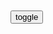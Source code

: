```note
```

<table id="tbc" style="white-space: pre-wrap">
</table>
<button onclick="toggleb()">toggle</button>
<pre id="prr" style="display: none">
<!-- 🍅<br>　<hr>🍑 -->

南j大学副教授怒斥校方像“无道昏君
https://www.163.com/dy/article/GEQ4CGEC054482LI.html

网易来自火星手机网友ip:119.8.*.*
　无道昏君，校长不配
　顶76

孟子·离娄上
https://baike.baidu.com/item/孟子·离娄上

不仁而在高位，是播其恶于众也。

五岳散r：所有王朝bk时的共同特点
https://m.aisixiang.com/data/28500.html

　　如果深入研究太平天国的话，就会知道其荒唐已经到了极点。所谓的“天朝田亩制度”从来就没有真正实现过，所到之处焚书坑儒不算，还把治下的人民分成男女两营，如果发现有苟合之事，立刻会招致灭顶之灾。与此同时，那些王爷之类的高官则纷纷大建王府，建设自己的小后宫。

有b在”这句话就是支撑所有tz者最厉害的春药，让他误以为自己的位子是很稳固的。

　　一次又一次的成功，让他们认为这些东西根本没什么了不起，只要是采取强硬的措施，没有人能扛得住专业的大j。当初皇帝拨内帑200万两、赠“遏必隆”宝刀于赛尚阿之时，估计也是这么想的。

　　这就是所有王朝bk时的特点，在那之前已经有过多少次不成功的事例，而种种东西都在老bx的心里埋藏着。

　　陈胜吴广qy不过是因为戍边失期，而李自成是因为裁撤役卒而下岗。微风起于萍末之时，仿佛说着“有b在、有b在，那是谁的b？

艾公谈马基雅维利大师
https://www.bilibili.com/video/av839132291/

马基雅维利认为，要使意大利获得统一和强大不受外d的蔑视必须致力于战战争，必须真正掌握军事实力，必须要有一支属于自己的gmj。

　他十分重视j队的训练，教育，强调gmj必须要ag和训练有素，在训练中要突出队列和组织纪律观念的培养。

洗脑高手墨索里尼：靠的是反智主义宣传
https://new.qq.com/omn/20210104/20210104A0H7RX00.html

这位39岁的总编此前接到了国王副官的电话，告诉他国王已经任命他为意大利首相，他此去罗马是要接管zf了。

这位报纸总编就是墨索里尼。

1915年5月，在ag主义狂潮的裹挟下，意大利zf终于宣布参战了，墨索里尼纵情欢呼“这一光荣的、具有决定意义的胜利。

他公开表示，参战是意大利成为一个大g所必须接受的洗礼。

法西斯原本是指捆在一起的一束棒子，中间插一把斧头，是古罗马执法g吏的q力标志。

法西斯d宣扬mz主义和ag主义，宣扬为实现sh平等而奋斗，这些理念都得到了底层劳动者和退伍士b的认可，纷纷入d。

墨索里尼是干媒体的，关于宣传他有深入的研究。墨索里尼发现：qz是很容易上当受骗、并愿意受人支配的，这帮“家伙们”（墨索里尼喜欢这样称呼qz）对不平等和纪律并不反感，qz认为自己无法作主，于是就乐意受命于人，不必讨论和辩论。

墨索里尼总结宣传工作的经验是：“不必使qz知情，只需使他们相信，使他们就范。”

因此，墨索里尼的法西斯d的口号就是“信仰、服从、战斗

法西斯主义是什么呢？墨索里尼私下里说，“法西斯主义就是q力主义。

但在对群众宣传时则根据qz需要的口味去说，基本都是强调公平之类的，而贯穿始终的主旋律则是意大利人无比伟大的mz沙文主义。

服从谁呢？服从救世主——法西斯d的伟大l袖墨索里尼。

如何战斗呢？l袖指向哪里就冲向哪里。“信仰、服从、战斗”，其实就是要qz盲信盲从，听其指挥。

墨索里尼写文章非常快，二十分钟的时间就能写完一篇社论，而且从来不用修改。

他的文章没有真实可言、没有理性可言、没有事件的过程、没有缜密的逻辑推理，只有不容置疑的结论和煽情。

墨索里尼还特别善于用标题煽情

例如，意大利zf与法国zf进行一战后瓜分利益的谈判，墨索里尼对本gzf认可的条款不满，他的煽情的社论的题目就是“不幸”，一下子抓住了ag者的心，ag者们为了避免“不幸”，纷纷上j游x抗yzf。

再比如，他攻击某个对手，断章取义掐头去尾地引出了这个对手的言论，然后把文章的题目写成“蜗牛先生×××的惊人言语”。

mz一看题目就先有惊人的反应了，群情激奋。

蜗牛先生有口难辩，越辩越辩不清楚，大多数qz根本不会去看蜗牛先生的原文，即使去看，已经形成的心理定势也改不过来了。

墨索里尼知道年轻人对血性崇拜，故意宣扬“在近代史上，没有一个d一种运动能比得上法西斯，没有一种理想能及得上法西斯，因为它是年轻人的血所供奉的。

墨索里尼为了让qz盲信盲从，极力贬斥mz，鼓吹g命救g论。

他说：“欧洲再要向m治的方向走，会愈走愈糟，只有g命可以救g。

少数贤明的人才能治g”——少数贤明的人当然就是指他自己。

墨索里尼形容自由是一具腐烂的尸体，文明与个人的自由两不相容，“个人只有在服从gj利益的前提下才能存在，随着文明不断发展，越来越复杂，个人自由也必须日益受到限制。

墨索里尼说，“只有知识份子才要自由，普通老bx并不要求自由，他们觉得自由太多会影响sh的安定团结。

1945年4月28日，墨索里尼被他认为可以靠宣传愚弄的“家伙们”rm——推翻并抓获，当即处死，他和他的情妇以及几个心腹的尸体被倒挂在米兰的中心广场上，任由“家伙们”唾骂。

第39集墨索里尼的mz复x梦
https://www.bilibili.com/video/av23140063

为了夺取zq墨索里尼把邪恶的法西斯d，达八成代表全mz利益的zd，争取各方面的支持。他花言巧语，不断许诺。他想工人许诺将给他们工厂。向农m许诺，将平均分配土地。像j队许诺将增加j费，扩充陆海空三j。向资本家许诺，将对外扩张，夺取广大殖m地，武力开拓海外市场。

随后墨索里尼开始在zf和j队内大量安插自己的亲信，由于墨索里尼性格浮夸，好大喜功和不学无术，他的亲信也大多是些靠溜须拍马的幸进之辈，对gm经济发展和现代j队建设可说是一窍不通。

但这些精于q术的无能之辈深知墨索里尼重视形式和喜好阅b。于是他们很快排挤掉了意大利zf和j队中，为数不多的经济和j事专家。所以糟糕的意大利经济，在墨索里尼上台以后并没有得到多少改观以之臣他的j事野心。

而本来就战力低下的意大利j队，更是在频繁的阅b式和大量的相应队列训练中浪费了大量的时间和资源，战斗力进一步下滑。墨索里尼本人也多少认识到了这一问题，但d裁zz必须任人唯亲的局限性，让他无法任用专业人才来解决这些问题。

bili_1861689　
　墨大d的大g梦

杰西的第十三个门t
　在墨索里尼l导下，意大利人实现了w大mz复x

英g是墨索里尼执行“罗马帝g复x计划”的最大的障碍
http://tv.cctv.com/2020/05/14/VIDEq4qnmaht5T4CjSs812XO200514.shtml

那一年，墨索里尼在意大l打h除e
https://user.guancha.cn/main/content?id=167160

强化学思践悟 自觉坚持和运用马克思主义立场观点方法
http://www.audit.gov.cn/n6/n1558/c144756/content.html

有人认为《gcd宣言》发表已经170多年了，世界形势发生了翻天覆地的巨大变化，时过境迁了等等。这些持论者对马克思主义的认识和理解是“似是而非”的、“断章取义”的，违背了马克思主义唯物辩证法的认识论和实践论，也违背了唯物史观指出的社会历史发展规律和分析方法，是根本错误的。

马恩全集第八卷
http://cpc.people.com.cn/GB/10865885.html

　　把整个问题都归之于篡位者路易·波拿巴和他的d羽的阴谋，因而也就有意无意地夸大了篡位者的个人作用。同唯心主义的解释相反，马克思认为波拿巴的z变是事件的以前进程的必然结果。
　他认为这次z变是执z的资产j级在g和g时期的一系列反g命活动的合乎逻辑的结果，是经常进攻rm的m主q利，不断侵犯g命成果的合乎逻辑的结果。这次z变是资产j级的反g命性的发展的合乎规律的结果，是慑于“红色怪影”而向波拿巴派阴谋家节节让步的资产j级zd的怯懦而动摇的z策遭到破产的合乎规律的结果。
　马克思指出，和十八世纪末叶的g命相反，十九世纪中叶法国资产j级g命是走“下坡路”的，g命的l导q落入了愈来愈右的zd手中。“二月g命的最后街垒还没有拆除，第一个g命zq还没有建立，g命就已经这样开起倒车来了。

第二g和g的x法就是一个明显的例子，马克思说得好，这个x法的每一节“本身都包含有自己的对立面，包含有自己的上院和下院：在一般词句中标榜自y，在附带条件中废除自y

用威·李卜克内西的话来说，马克思的这一著作“把塔西佗的严肃的忿怒、尤维纳利斯的尖刻的讽刺和但丁的神圣的怒火综合在一起了”。（“回忆马克思恩格斯

<!-- 🍅<br>　<hr>🍑 -->
</pre>

<script src="https://cdn.jsdelivr.net/npm/jquery@3.5.1/dist/jquery.min.js"></script>

<link rel="stylesheet" href="https://cdn.jsdelivr.net/gh/fancyapps/fancybox@3.5.7/dist/jquery.fancybox.min.css" />
<script src="https://cdn.jsdelivr.net/gh/fancyapps/fancybox@3.5.7/dist/jquery.fancybox.min.js"></script>

<script type="text/javascript">

setTimeout(function(){
  tbc.innerHTML = parseURL(prr.innerHTML);
},0);

var __urlRegex = /(\b(https?|ftp|file):\/\/[-A-Z0-9+&@#\/%?=~_|!:,.;]*[-A-Z0-9+&@#\/%=~_|])/ig;
var __imgRegex = /\.(?:jpe?g|gif|png)$/i;

function parseURL($string){

    var exp = __urlRegex;
    return $string.replace(exp,function(match){
            __imgRegex.lastIndex=0;
            if(__imgRegex.test(match)){
                return '<a data-fancybox="gallery" href="' + match.replace("/p=700", "")
                 + '"><img src="' + match.replace("/p=700", "")+'" width="64"></a>';
            }
            else{
                return '<a href="' + match + '" target="_blank">' + match + '</a>';
            }
        }
    );
}

function toggleb() {
  var x = document.getElementById("prr");
  if (x.style.display === "none") {
    x.style.display = "";
  } else {
    x.style.display = "none";
  }
}

</script>
